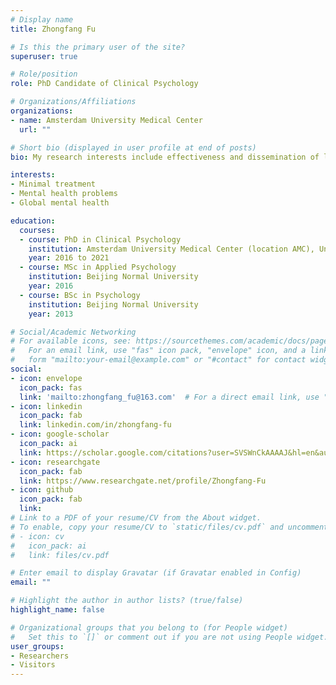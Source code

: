 ```yaml
---
# Display name
title: Zhongfang Fu

# Is this the primary user of the site?
superuser: true

# Role/position
role: PhD Candidate of Clinical Psychology

# Organizations/Affiliations
organizations:
- name: Amsterdam University Medical Center
  url: ""

# Short bio (displayed in user profile at end of posts)
bio: My research interests include effectiveness and dissemination of low intensity psychological intervention in China.

interests:
- Minimal treatment 
- Mental health problems
- Global mental health

education:
  courses:
  - course: PhD in Clinical Psychology
    institution: Amsterdam University Medical Center (location AMC), University of Amsterdam
    year: 2016 to 2021
  - course: MSc in Applied Psychology
    institution: Beijing Normal University
    year: 2016
  - course: BSc in Psychology
    institution: Beijing Normal University
    year: 2013

# Social/Academic Networking
# For available icons, see: https://sourcethemes.com/academic/docs/page-builder/#icons
#   For an email link, use "fas" icon pack, "envelope" icon, and a link in the
#   form "mailto:your-email@example.com" or "#contact" for contact widget.
social:
- icon: envelope
  icon_pack: fas
  link: 'mailto:zhongfang_fu@163.com'  # For a direct email link, use "zhongfang_fu@163.com".
- icon: linkedin
  icon_pack: fab
  link: linkedin.com/in/zhongfang-fu
- icon: google-scholar
  icon_pack: ai
  link: https://scholar.google.com/citations?user=SVSWnCkAAAAJ&hl=en&authuser=1
- icon: researchgate
  icon_pack: fab
  link: https://www.researchgate.net/profile/Zhongfang-Fu
- icon: github
  icon_pack: fab
  link: 
# Link to a PDF of your resume/CV from the About widget.
# To enable, copy your resume/CV to `static/files/cv.pdf` and uncomment the lines below.
# - icon: cv
#   icon_pack: ai
#   link: files/cv.pdf

# Enter email to display Gravatar (if Gravatar enabled in Config)
email: ""

# Highlight the author in author lists? (true/false)
highlight_name: false

# Organizational groups that you belong to (for People widget)
#   Set this to `[]` or comment out if you are not using People widget.
user_groups:
- Researchers
- Visitors
---
```



